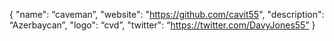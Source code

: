 {
  "name": “caveman”,
  "website": "https://github.com/cavit55",
  "description": “Azerbaycan”,
  "logo": “cvd”,
  "twitter": “https://twitter.com/DavyJones55”
}
